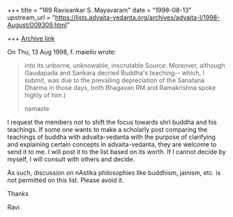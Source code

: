 +++
title = "169 Ravisankar S. Mayavaram"
date = "1998-08-13"
upstream_url = "https://lists.advaita-vedanta.org/archives/advaita-l/1998-August/009309.html"

+++
[Archive link](https://lists.advaita-vedanta.org/archives/advaita-l/1998-August/009309.html)

On Thu, 13 Aug 1998, f. maiello wrote:
> into its unborne, unknowable, inscrutable Source.  Moreover,
> although Gaudapada and Sankara decried Buddha's teaching--
> which, I submit, was due to the prevailing depreciation of
> the Sanatana Dharma in those days, both Bhagavan RM and
> Ramakrishna spoke highly of him.)
>
> namaste
>

I request the members not to shift the focus towards shrI buddha
and his teachings. If some one wants to make a scholarly post
comparing the teachings of buddha with advaita-vedanta with the
purpose of clarifying and explaining certain concepts in
advaita-vedanta, they are welcome to send it to me. I will post
it to the list based on its worth. If I cannot decide by myself,
I will consult with others and decide.

As such, discussion on nAstika philosophies like buddhism,
jainism, etc. is not permitted on this list. Please avoid it.

Thanks

Ravi

